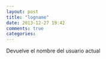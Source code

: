 ```yaml
---
layout: post
title: "logname"
date: 2013-12-27 19:42
comments: true
categories: 
---
```

Devuelve el nombre del usuario actual 

